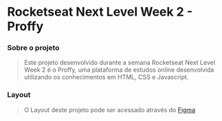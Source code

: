 # Rocketseat Next Level Week 2 - Proffy
### Sobre o projeto

> Este projeto desenvolvido durante a semana Rocketseat Next Level Week 2 é o Proffy, uma plataforma de estudos online desenvolvida utilizando os conhecimentos em HTML, CSS e Javascript.

### Layout
> O Layout deste projeto pode ser acessado através do [Figma](https://www.figma.com/file/kFFLTmZKTmPsEJB5R81JNj/Proffy-Web-(Copy)?node-id=0%3A1)